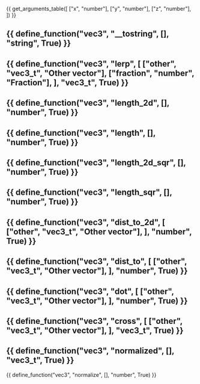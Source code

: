 {{ get_arguments_table([
    ["x", "number"],
    ["y", "number"],
    ["z", "number"],
]) }}

{{ define_function("vec3", "__tostring", [], "string", True) }}
---
{{ define_function("vec3", "lerp", [
    ["other", "vec3_t", "Other vector"],
    ["fraction", "number", "Fraction"],
], "vec3_t", True) }}
---
{{ define_function("vec3", "length_2d", [], "number", True) }}
---
{{ define_function("vec3", "length", [], "number", True) }}
---
{{ define_function("vec3", "length_2d_sqr", [], "number", True) }}
---
{{ define_function("vec3", "length_sqr", [], "number", True) }}
---
{{ define_function("vec3", "dist_to_2d", [
    ["other", "vec3_t", "Other vector"],
], "number", True) }}
---
{{ define_function("vec3", "dist_to", [
    ["other", "vec3_t", "Other vector"],
], "number", True) }}
---
{{ define_function("vec3", "dot", [
    ["other", "vec3_t", "Other vector"],
], "number", True) }}
---
{{ define_function("vec3", "cross", [
    ["other", "vec3_t", "Other vector"],
], "vec3_t", True) }}
---
{{ define_function("vec3", "normalized", [], "vec3_t", True) }}
---
{{ define_function("vec3", "normalize", [], "number", True) }}